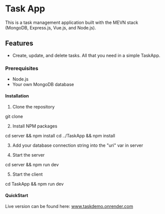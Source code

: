 # Task App

This is a task management application built with the MEVN stack (MongoDB, Express.js, Vue.js, and Node.js).

## Features

- Create, update, and delete tasks. All that you need in a simple TaskApp.

### Prerequisites

- Node.js
- Your own MongoDB database

#### Installation

1. Clone the repository

git clone <repository-url>

2. Install NPM packages

cd server && npm install
cd ../TaskApp && npm install

3. Add your database connection string into the "uri" var in server

4. Start the server

cd server && npm run dev

5. Start the client

cd TaskApp && npm run dev

#### QuickStart

Live version can be found here: www.taskdemo.onrender.com


